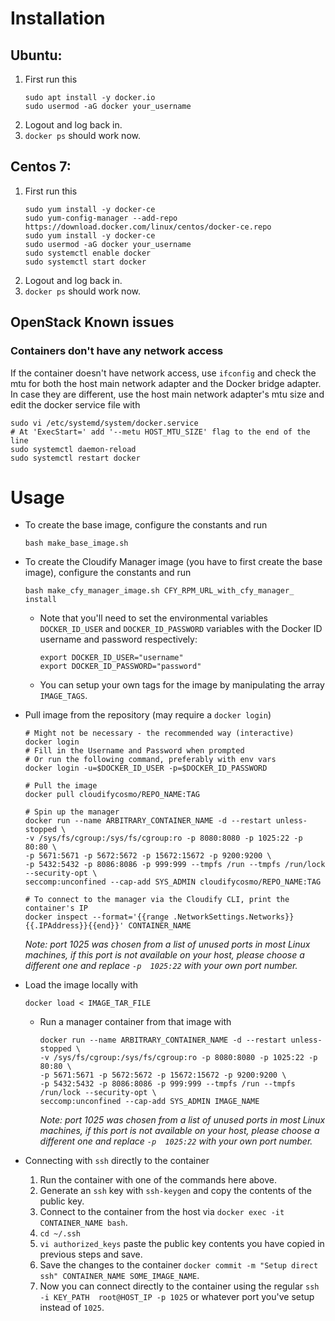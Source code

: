 # Installation
## Ubuntu:
1. First run this
    ```
    sudo apt install -y docker.io
    sudo usermod -aG docker your_username
    ```
1. Logout and log back in.
1. `docker ps` should work now.

## Centos 7:
1. First run this
    ```
    sudo yum install -y docker-ce
    sudo yum-config-manager --add-repo https://download.docker.com/linux/centos/docker-ce.repo
    sudo yum install -y docker-ce
    sudo usermod -aG docker your_username
    sudo systemctl enable docker
    sudo systemctl start docker
    ```
2. Logout and log back in.
3. `docker ps` should work now.

## OpenStack Known issues
### Containers don't have any network access
If the container doesn't have network access, use `ifconfig` and check the mtu for both the host 
main network adapter and the Docker bridge adapter. In case they are different, use the host main 
network adapter's mtu size and edit the docker service file with
```
sudo vi /etc/systemd/system/docker.service
# At 'ExecStart=' add '--metu HOST_MTU_SIZE' flag to the end of the line
sudo systemctl daemon-reload
sudo systemctl restart docker
```

# Usage
- To create the base image, configure the constants and run
    ```
    bash make_base_image.sh
    ```

- To create the Cloudify Manager image (you have to first create the base image), configure the constants and run 
    ```
    bash make_cfy_manager_image.sh CFY_RPM_URL_with_cfy_manager_ install
    ``` 
  - Note that you'll need to set the environmental variables `DOCKER_ID_USER` and `DOCKER_ID_PASSWORD` variables with the Docker ID username and password respectively:
	  ```
	  export DOCKER_ID_USER="username"
	  export DOCKER_ID_PASSWORD="password"
	  ```
  - You can setup your own tags for the image by manipulating the array `IMAGE_TAGS`.
- Pull image from the repository (may require a `docker login`)
  ```
  # Might not be necessary - the recommended way (interactive)
  docker login
  # Fill in the Username and Password when prompted
  # Or run the following command, preferably with env vars
  docker login -u=$DOCKER_ID_USER -p=$DOCKER_ID_PASSWORD

  # Pull the image
  docker pull cloudifycosmo/REPO_NAME:TAG
  
  # Spin up the manager
  docker run --name ARBITRARY_CONTAINER_NAME -d --restart unless-stopped \
  -v /sys/fs/cgroup:/sys/fs/cgroup:ro -p 8080:8080 -p 1025:22 -p 80:80 \
  -p 5671:5671 -p 5672:5672 -p 15672:15672 -p 9200:9200 \
  -p 5432:5432 -p 8086:8086 -p 999:999 --tmpfs /run --tmpfs /run/lock --security-opt \
  seccomp:unconfined --cap-add SYS_ADMIN cloudifycosmo/REPO_NAME:TAG
  
  # To connect to the manager via the Cloudify CLI, print the container's IP
  docker inspect --format='{{range .NetworkSettings.Networks}}{{.IPAddress}}{{end}}' CONTAINER_NAME
  ```
  _Note: port 1025 was chosen from a list of unused ports in most Linux machines, if 
  this port is not available on your host, please choose a different one and replace `-p 
  1025:22` with your own port number._
- Load the image locally with
  ```
  docker load < IMAGE_TAR_FILE
  ```
  - Run a manager container from that image with
    ```
    docker run --name ARBITRARY_CONTAINER_NAME -d --restart unless-stopped \
    -v /sys/fs/cgroup:/sys/fs/cgroup:ro -p 8080:8080 -p 1025:22 -p 80:80 \
    -p 5671:5671 -p 5672:5672 -p 15672:15672 -p 9200:9200 \
    -p 5432:5432 -p 8086:8086 -p 999:999 --tmpfs /run --tmpfs /run/lock --security-opt \
    seccomp:unconfined --cap-add SYS_ADMIN IMAGE_NAME
    ```
    _Note: port 1025 was chosen from a list of unused ports in most Linux machines, if 
    this port is not available on your host, please choose a different one and replace `-p 
    1025:22` with your own port number._
- Connecting with `ssh` directly to the container
  1. Run the container with one of the commands here above.
  1. Generate an `ssh` key with `ssh-keygen` and copy the contents of the public key.
  1. Connect to the container from the host via `docker exec -it CONTAINER_NAME bash`.
  1. `cd ~/.ssh`
  1. `vi authorized_keys` paste the public key contents you have copied in previous steps 
  and save.
  1. Save the changes to the container `docker commit -m "Setup direct ssh" CONTAINER_NAME
   SOME_IMAGE_NAME`.
  1. Now you can connect directly to the container using the regular `ssh -i KEY_PATH 
  root@HOST_IP -p 1025` or whatever port you've setup instead of `1025`. 